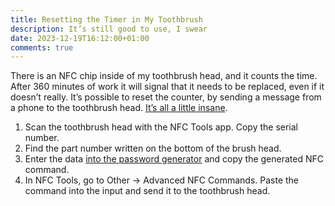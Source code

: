 ```yaml
---
title: Resetting the Timer in My Toothbrush 
description: It’s still good to use, I swear
date: 2023-12-19T16:12:00+01:00
comments: true
---
```

There is an NFC chip inside of my toothbrush head, and it counts the time. After 360 minutes of work it will signal that it needs to be replaced, even if it doesn’t really. It’s possible to reset the counter, by sending a message from a phone to the toothbrush head. [It’s all a little insane](https://kuenzi.dev/toothbrush/).

1. Scan the toothbrush head with the NFC Tools app. Copy the serial number.
2. Find the part number written on the bottom of the brush head.
3. Enter the data [into the password generator](https://nicjes.github.io/SonicareGenerator/) and copy the generated NFC command.
4. In NFC Tools, go to Other -> Advanced NFC Commands. Paste the command into the input and send it to the toothbrush head. 
